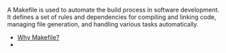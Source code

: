 A Makefile is used to automate the build process in software development. It defines a set of rules and dependencies for compiling and linking code, managing file generation, and handling various tasks automatically.

- [Why Makefile?](https://github.com/aw-junaid/Computer-Science/blob/main/Software%20Engineering/Makefile/Course/Makefile.md)
- [](url)
